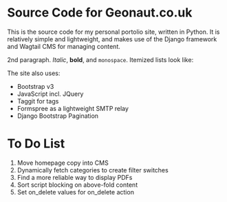 Source Code for Geonaut.co.uk
=============================

This is the source code for my personal portolio site, written in Python. It is relatively simple and lightweight, and makes use of the Django framework and Wagtail CMS for managing content. 

2nd paragraph. *Italic*, **bold**, and `monospace`. Itemized lists
look like:

The site also uses:

  * Bootstrap v3
  * JavaScript incl. JQuery
  * Taggit for tags
  * Formspree as a lightweight SMTP relay
  * Django Bootstrap Pagination

To Do List
==========

1. Move homepage copy into CMS
1. Dynamically fetch categories to create filter switches
1. Find a more reliable way to display PDFs
1. Sort script blocking on above-fold content
1. Set on_delete values for on_delete action